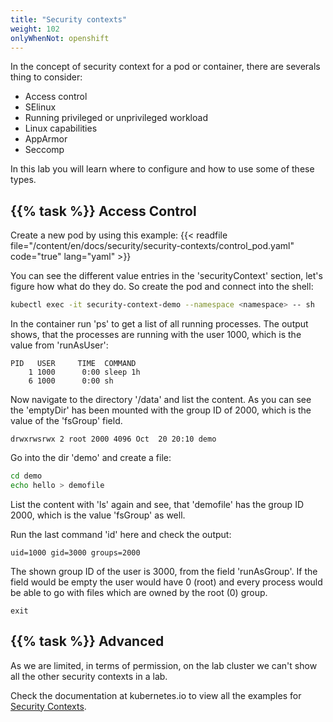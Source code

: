 ```yaml
---
title: "Security contexts"
weight: 102
onlyWhenNot: openshift
---
```


In the concept of security context for a pod or container, there are severals thing to consider:

* Access control
* SElinux
* Running privileged or unprivileged workload
* Linux capabilities
* AppArmor
* Seccomp

In this lab you will learn where to configure and how to use some of these types.


## {{% task %}} Access Control

Create a new pod by using this example:
{{< readfile file="/content/en/docs/security/security-contexts/control_pod.yaml" code="true" lang="yaml" >}}

You can see the different value entries in the 'securityContext' section, let's figure how what do they do. So create the pod and connect into the shell:

```bash
kubectl exec -it security-context-demo --namespace <namespace> -- sh
```

In the container run 'ps' to get a list of all running processes. The output shows, that the processes are running with the user 1000, which is the value from 'runAsUser':

```
PID   USER     TIME  COMMAND
    1 1000      0:00 sleep 1h
    6 1000      0:00 sh
```

Now navigate to the directory '/data' and list the content. As you can see the 'emptyDir' has been mounted with the group ID of 2000, which is the value of the 'fsGroup' field.

```
drwxrwsrwx 2 root 2000 4096 Oct  20 20:10 demo
```

Go into the dir 'demo' and create a file:

```bash
cd demo
echo hello > demofile
```

List the content with 'ls' again and see, that 'demofile' has the group ID 2000, which is the value 'fsGroup' as well.

Run the last command 'id' here and check the output:

```
uid=1000 gid=3000 groups=2000
```

The shown group ID of the user is 3000, from the field 'runAsGroup'. If the field would be empty the user would have 0 (root) and every process would be able to go with files which are owned by the root (0) group.

```
exit
```


## {{% task %}} Advanced

As we are limited, in terms of permission, on the lab cluster we can't show all the other security contexts in a lab.

Check the documentation at kubernetes.io to view all the examples for [Security Contexts](https://kubernetes.io/docs/tasks/configure-pod-container/security-context/).
